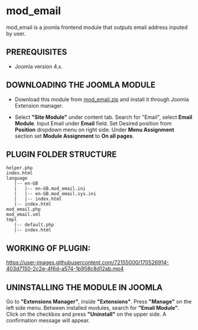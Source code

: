 # mod_email
mod_email is a joomla frontend module that outputs email address inputed by user.

## PREREQUISITES 
 * Joomla version 4.x.

## DOWNLOADING THE JOOMLA MODULE

* Download this module from [mod_email.zip](https://github.com/vorayash/mod_email/archive/refs/heads/master.zip) and install it through Joomla Extension manager.

* Select **"Site Module"** under content tab. Search for "Email", select **Email Module**. Input Email under **Email** field. Set Desired position from **Position** dropdown menu on right side. Under **Menu Assignment** section set **Module Assignment** to **On all pages**.

## PLUGIN FOLDER STRUCTURE
```
helper.php
index.html
language
   |-- en-GB
   |   |-- en-GB.mod_email.ini
   |   |-- en-GB.mod_email.sys.ini
   |   |-- index.html
   |-- index.html
mod_email.php
mod_email.xml
tmpl
   |-- default.php
   |-- index.html

```

## WORKING OF PLUGIN:

https://user-images.githubusercontent.com/72155000/170526914-403d7150-2c2e-4f6d-a574-1b958c8d12ab.mp4

## UNINSTALLING THE MODULE IN JOOMLA
Go to **"Extensions Manager"**, inside **"Extensions"**. Press **"Manage"** on the left side menu. Between installed modules, search for **"Email Module"**. Click on the checkbox and press **"Uninstall"** on the upper side. A confirmation message will appear.

